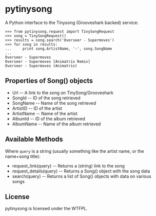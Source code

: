 pytinysong
==========

A Python interface to the Tinysong (Grooveshark backed) service:

    >>> from pytinysong.request import TinySongRequest
    >>> song = TinySongRequest()
    >>> results = song.search('Overseer - Supermoves')
    >>> for song in results:
    ...     print song.ArtistName, '-', song.SongName
    ... 
    Overseer - Supermoves
    Overseer - Supermoves [Animatrix Remix]
    Overseer - Supermoves (Animatrix)

Properties of Song() objects
----------------------------
* Url -- A link to the song on TinySong/Grooveshark
* SongId -- ID of the song retrieved
* SongName -- Name of the song retrieved
* ArtistID -- ID of the artist
* ArtistName -- Name of the artist
* AlbumId -- ID of the album retrieved
* AlbumName -- Name of the album retrieved

Available Methods
-----------------

Where `query` is a string (usually something like the artist name, or the name+song title):

* request_link(query) -- Returns a (string) link to the song
* request_details(query) -- Returns a Song() object with the song data
* search(query) -- Returns a list of Song() objects with data on various songs

License
-------

pytinysong is licensed under the WTFPL. 
